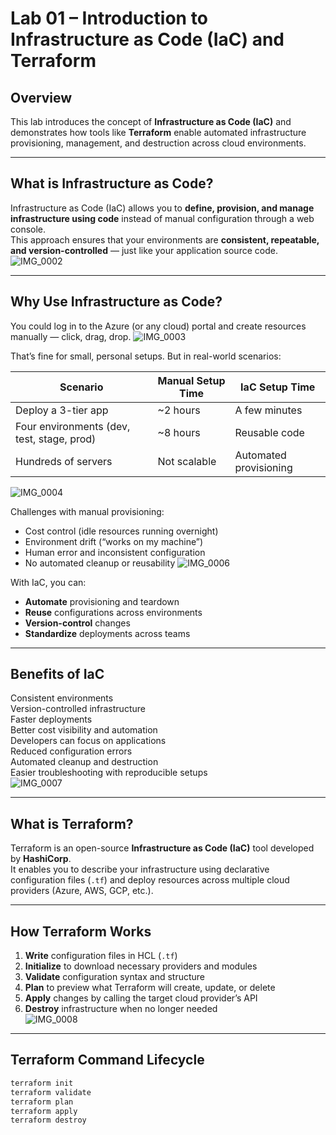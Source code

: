 # Lab 01 – Introduction to Infrastructure as Code (IaC) and Terraform

## Overview

This lab introduces the concept of **Infrastructure as Code (IaC)** and demonstrates how tools like **Terraform** enable automated infrastructure provisioning, management, and destruction across cloud environments.

---

## What is Infrastructure as Code?

Infrastructure as Code (IaC) allows you to **define, provision, and manage infrastructure using code** instead of manual configuration through a web console.  
This approach ensures that your environments are **consistent, repeatable, and version-controlled** — just like your application source code.
![IMG_0002](https://github.com/user-attachments/assets/ce4e0050-8f0a-4e7c-8f19-2c3bb4bbf58b)


---

## Why Use Infrastructure as Code?

You could log in to the Azure (or any cloud) portal and create resources manually — click, drag, drop.
![IMG_0003](https://github.com/user-attachments/assets/427a49e3-e30a-4863-9a12-e1f3adf73727)

That’s fine for small, personal setups. But in real-world scenarios:

| Scenario | Manual Setup Time | IaC Setup Time |
|-----------|------------------|----------------|
| Deploy a 3-tier app | ~2 hours | A few minutes |
| Four environments (dev, test, stage, prod) | ~8 hours | Reusable code |
| Hundreds of servers | Not scalable | Automated provisioning |


![IMG_0004](https://github.com/user-attachments/assets/04f6fb0e-5200-4026-a629-b48aeac8c9ea)


Challenges with manual provisioning:
- Cost control (idle resources running overnight)
- Environment drift (“works on my machine”)
- Human error and inconsistent configuration
- No automated cleanup or reusability
![IMG_0006](https://github.com/user-attachments/assets/21549f34-a10f-4778-b2dd-19eede84681d)

With IaC, you can:
- **Automate** provisioning and teardown  
- **Reuse** configurations across environments  
- **Version-control** changes  
- **Standardize** deployments across teams 

---

## Benefits of IaC

Consistent environments  
Version-controlled infrastructure  
Faster deployments  
Better cost visibility and automation  
Developers can focus on applications  
Reduced configuration errors  
Automated cleanup and destruction  
Easier troubleshooting with reproducible setups  
![IMG_0007](https://github.com/user-attachments/assets/72d008d1-82eb-4aad-aaca-addd1d20aa6f)

---

## What is Terraform?

Terraform is an open-source **Infrastructure as Code (IaC)** tool developed by **HashiCorp**.  
It enables you to describe your infrastructure using declarative configuration files (`.tf`) and deploy resources across multiple cloud providers (Azure, AWS, GCP, etc.).

---

## How Terraform Works

1. **Write** configuration files in HCL (`.tf`)  
2. **Initialize** to download necessary providers and modules  
3. **Validate** configuration syntax and structure  
4. **Plan** to preview what Terraform will create, update, or delete  
5. **Apply** changes by calling the target cloud provider’s API  
6. **Destroy** infrastructure when no longer needed  
![IMG_0008](https://github.com/user-attachments/assets/3b8cddf0-66cd-436c-a0ae-e2ef51b00613)

---

## Terraform Command Lifecycle

```bash
terraform init
terraform validate
terraform plan
terraform apply
terraform destroy

